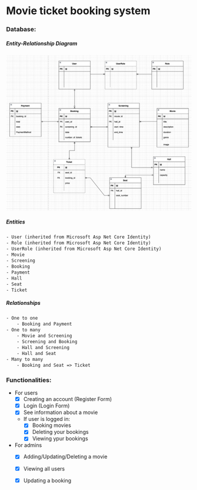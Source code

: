 # Movie ticket booking system 

### __Database__:


##### __Entity-Relationship Diagram__
![](/MovieTicketBooking_Frontend/src/assets/diagrama.png)

##### __Entities__
    - User (inherited from Microsoft Asp Net Core Identity)
    - Role (inherited from Microsoft Asp Net Core Identity)
    - UserRole (inherited from Microsoft Asp Net Core Identity)
    - Movie
    - Screening
    - Booking
    - Payment
    - Hall
    - Seat
    - Ticket
    

##### __Relationships__
    - One to one
        - Booking and Payment
    - One to many
        - Movie and Screening
        - Screening and Booking
        - Hall and Screening
        - Hall and Seat
    - Many to many
        - Booking and Seat => Ticket

### __Functionalities__:

- For users
    - [x] Creating an account (Register Form)
    - [x] Login (Login Form)
    - [x] See information about a movie 
    - If user is logged in:
        - [x] Booking movies
        - [x] Deleting your bookings
        - [x] Viewing ypur bookings
- For admins
    - [x] Adding/Updating/Deleting a movie
    - [x] Viewing all users
    - [x] Updating a booking



